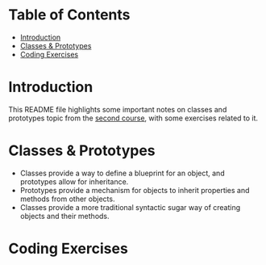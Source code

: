  **Table of Contents**
=====================
* [Introduction](#Introduction)
* [Classes & Prototypes](#Classes-&-Prototypes)
* [Coding Exercises](#Coding-Exercises)

# Introduction
This README file highlights some important notes on classes and prototypes topic from the [second course](https://frontendmasters.com/courses/javascript-hard-parts-v2/), with some exercises related to it.

# Classes & Prototypes
- Classes provide a way to define a blueprint for an object, and prototypes allow for inheritance.
- Prototypes provide a mechanism for objects to inherit properties and methods from other objects.
- Classes provide a more traditional syntactic sugar way of creating objects and their methods.

# Coding Exercises

